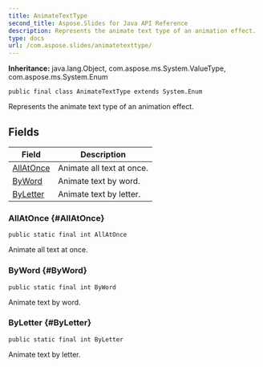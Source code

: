 ```yaml
---
title: AnimateTextType
second_title: Aspose.Slides for Java API Reference
description: Represents the animate text type of an animation effect.
type: docs
url: /com.aspose.slides/animatetexttype/
---
```

**Inheritance:**
java.lang.Object, com.aspose.ms.System.ValueType, com.aspose.ms.System.Enum
```
public final class AnimateTextType extends System.Enum
```

Represents the animate text type of an animation effect.
## Fields

| Field | Description |
| --- | --- |
| [AllAtOnce](#AllAtOnce) | Animate all text at once. |
| [ByWord](#ByWord) | Animate text by word. |
| [ByLetter](#ByLetter) | Animate text by letter. |
### AllAtOnce {#AllAtOnce}
```
public static final int AllAtOnce
```


Animate all text at once.

### ByWord {#ByWord}
```
public static final int ByWord
```


Animate text by word.

### ByLetter {#ByLetter}
```
public static final int ByLetter
```


Animate text by letter.

